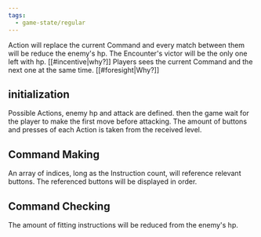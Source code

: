 ```yaml
---
tags:
  - game-state/regular
---
```


Action will replace the current Command and every match between them will be reduce the enemy's hp.
The Encounter's victor will be the only one left with hp. [[#incentive|why?]]
Players sees the current Command and the next one at the same time. [[#foresight|Why?]]
## initialization
Possible Actions, enemy hp and attack are defined.
then the game wait for the player to make the first move before attacking.
The amount of buttons and presses of each Action is taken from the received level.
## Command Making
An array of indices, long as the Instruction count, will reference relevant buttons.
The referenced buttons will be displayed in order.
## Command Checking 
The amount of fitting instructions will be reduced from the enemy's hp.

